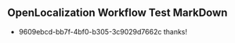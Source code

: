 ## OpenLocalization Workflow Test MarkDown
* 9609ebcd-bb7f-4bf0-b305-3c9029d7662c thanks!

<!--HONumber=Sep16_HO1-->


